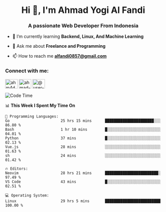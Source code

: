 <h1 align="center">Hi 👋, I'm Ahmad Yogi Al Fandi</h1>
<h3 align="center">A passionate Web Developer From Indonesia</h3>

- 🌱 I’m currently learning **Backend, Linux, And Machine Learning**

- 💬 Ask me about **Freelance and Programming**

- 📫 How to reach me **<alfandi0857@gmail.com>**

<h3 align="left">Connect with me:</h3>
<p align="left">
<a href="https://instagram.com/ahyalfan" target="blank"><img align="center" src="https://raw.githubusercontent.com/rahuldkjain/github-profile-readme-generator/master/src/images/icons/Social/instagram.svg" alt="ahm4d_alf" height="30" width="40" /></a>
  <a href="https://linkedin.com/in/ahmad-yogi-al-fandi" target="blank"><img align="center" src="https://raw.githubusercontent.com/rahuldkjain/github-profile-readme-generator/master/src/images/icons/Social/linked-in-alt.svg" alt="ahmad-yogi-al-fandi" height="30" width="40" /></a>
<a href="https://www.youtube.com/channel/UCLI1Dos-XvgatVk20PHrq2A" target="blank"><img align="center" src="https://raw.githubusercontent.com/rahuldkjain/github-profile-readme-generator/master/src/images/icons/Social/youtube.svg" alt="@user-et3bg8ny5g" height="30" width="40" /></a>
</p>

<!--START_SECTION:waka-->
![Code Time](http://img.shields.io/badge/Code%20Time-185%20hrs%2038%20mins-blue)

📊 **This Week I Spent My Time On** 

```text
💬 Programming Languages: 
Go                       25 hrs 15 mins      ██████████████████████░░░   86.80 % 
Bash                     1 hr 10 mins        █░░░░░░░░░░░░░░░░░░░░░░░░   04.01 % 
Python                   37 mins             █░░░░░░░░░░░░░░░░░░░░░░░░   02.13 % 
Vue.js                   28 mins             ░░░░░░░░░░░░░░░░░░░░░░░░░   01.63 % 
sh                       24 mins             ░░░░░░░░░░░░░░░░░░░░░░░░░   01.42 % 

🔥 Editors: 
Neovim                   28 hrs 21 mins      ████████████████████████░   97.49 % 
VS Code                  43 mins             █░░░░░░░░░░░░░░░░░░░░░░░░   02.51 % 

💻 Operating System: 
Linux                    29 hrs 5 mins       █████████████████████████   100.00 % 
```


<!--END_SECTION:waka-->

